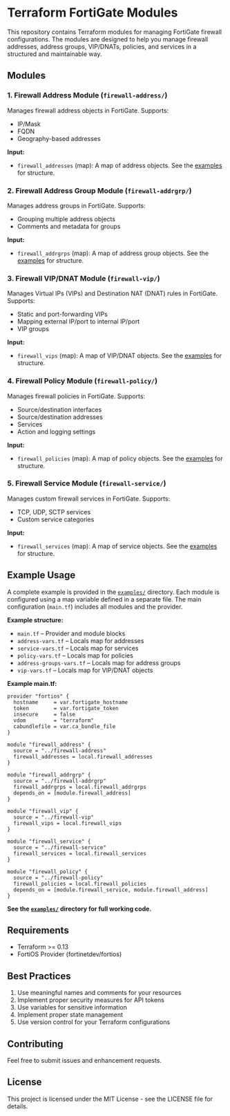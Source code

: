 # Terraform FortiGate Modules

This repository contains Terraform modules for managing FortiGate firewall configurations. The modules are designed to help you manage firewall addresses, address groups, VIP/DNATs, policies, and services in a structured and maintainable way.

## Modules

### 1. Firewall Address Module (`firewall-address/`)
Manages firewall address objects in FortiGate. Supports:
- IP/Mask
- FQDN
- Geography-based addresses

**Input:**
- `firewall_addresses` (map): A map of address objects. See the [examples](./examples) for structure.

### 2. Firewall Address Group Module (`firewall-addrgrp/`)
Manages address groups in FortiGate. Supports:
- Grouping multiple address objects
- Comments and metadata for groups

**Input:**
- `firewall_addrgrps` (map): A map of address group objects. See the [examples](./examples) for structure.

### 3. Firewall VIP/DNAT Module (`firewall-vip/`)
Manages Virtual IPs (VIPs) and Destination NAT (DNAT) rules in FortiGate. Supports:
- Static and port-forwarding VIPs
- Mapping external IP/port to internal IP/port
- VIP groups

**Input:**
- `firewall_vips` (map): A map of VIP/DNAT objects. See the [examples](./examples) for structure.

### 4. Firewall Policy Module (`firewall-policy/`)
Manages firewall policies in FortiGate. Supports:
- Source/destination interfaces
- Source/destination addresses
- Services
- Action and logging settings

**Input:**
- `firewall_policies` (map): A map of policy objects. See the [examples](./examples) for structure.

### 5. Firewall Service Module (`firewall-service/`)
Manages custom firewall services in FortiGate. Supports:
- TCP, UDP, SCTP services
- Custom service categories

**Input:**
- `firewall_services` (map): A map of service objects. See the [examples](./examples) for structure.

## Example Usage

A complete example is provided in the [`examples/`](./examples) directory. Each module is configured using a map variable defined in a separate file. The main configuration (`main.tf`) includes all modules and the provider.

**Example structure:**
- `main.tf` – Provider and module blocks
- `address-vars.tf` – Locals map for addresses
- `service-vars.tf` – Locals map for services
- `policy-vars.tf` – Locals map for policies
- `address-groups-vars.tf` – Locals map for address groups
- `vip-vars.tf` – Locals map for VIP/DNAT objects

**Example main.tf:**
```hcl
provider "fortios" {
  hostname     = var.fortigate_hostname
  token        = var.fortigate_token
  insecure     = false
  vdom         = "terraform"
  cabundlefile = var.ca_bundle_file
}

module "firewall_address" {
  source = "../firewall-address"
  firewall_addresses = local.firewall_addresses
}

module "firewall_addrgrp" {
  source = "../firewall-addrgrp"
  firewall_addrgrps = local.firewall_addrgrps
  depends_on = [module.firewall_address]
}

module "firewall_vip" {
  source = "../firewall-vip"
  firewall_vips = local.firewall_vips
}

module "firewall_service" {
  source = "../firewall-service"
  firewall_services = local.firewall_services
}

module "firewall_policy" {
  source = "../firewall-policy"
  firewall_policies = local.firewall_policies
  depends_on = [module.firewall_service, module.firewall_address]
}
```

**See the [`examples/`](./examples) directory for full working code.**

## Requirements
- Terraform >= 0.13
- FortiOS Provider (fortinetdev/fortios)

## Best Practices
1. Use meaningful names and comments for your resources
2. Implement proper security measures for API tokens
3. Use variables for sensitive information
4. Implement proper state management
5. Use version control for your Terraform configurations

## Contributing
Feel free to submit issues and enhancement requests.

## License
This project is licensed under the MIT License - see the LICENSE file for details.
